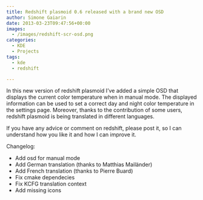```yaml
---
title: Redshift plasmoid 0.6 released with a brand new OSD
author: Simone Gaiarin
date: 2013-03-23T09:47:56+00:00
images:
  - /images/redshift-scr-osd.png
categories:
  - KDE
  - Projects
tags:
  - kde
  - redshift

---
```

In this new version of redshift plasmoid I&#8217;ve added a simple OSD that displays the current color temperature when in manual mode. The displayed information can be used to set a correct day and night color temperature in the settings page. Moreover, thanks to the contribution of some users, redshift plasmoid is being translated in different languages.

<!--more-->If you have any advice or comment on redshift, please post it, so I can understand how you like it and how I can improve it.

Changelog:

  * Add osd for manual mode
  * Add German translation (thanks to Matthias Mailänder)
  * Add French translation (thanks to Pierre Buard)
  * Fix cmake dependecies
  * Fix KCFG translation context
  * Add missing icons
